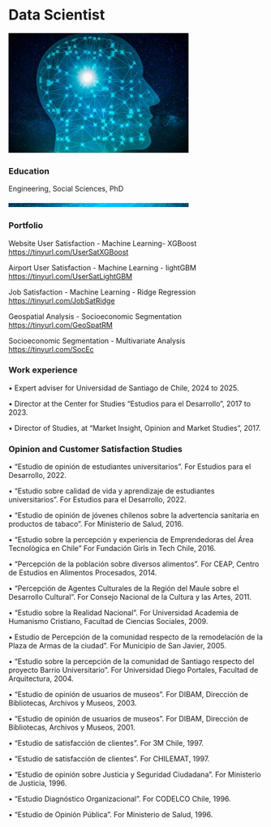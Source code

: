 # Data Scientist
![Data Science](docs/assets/brain_small.jpg)
### Education
Engineering, Social Sciences, PhD

![Banner](docs/assets/banner_thin.jpg)
### Portfolio

Website User Satisfaction - Machine Learning- XGBoost
https://tinyurl.com/UserSatXGBoost

Airport User Satisfaction - Machine Learning - lightGBM
https://tinyurl.com/UserSatLightGBM

Job Satisfaction - Machine Learning - Ridge Regression
https://tinyurl.com/JobSatRidge

Geospatial Analysis - Socioeconomic Segmentation 
https://tinyurl.com/GeoSpatRM

Socioeconomic Segmentation - Multivariate Analysis
https://tinyurl.com/SocEc

### Work experience

• Expert adviser for Universidad de Santiago de Chile, 2024 to 2025.

• Director at the Center for Studies “Estudios para el Desarrollo”, 2017 to 2023.

• Director of Studies, at “Market Insight, Opinion and Market Studies”, 2017.

### Opinion and Customer Satisfaction Studies

• “Estudio de opinión de estudiantes universitarios”.
For Estudios para el Desarrollo, 2022.

• “Estudio sobre calidad de vida y aprendizaje de estudiantes universitarios”.
For Estudios para el Desarrollo, 2022.

• “Estudio de opinión de jóvenes chilenos sobre la advertencia sanitaria en productos de tabaco”.
For Ministerio de Salud, 2016.

• “Estudio sobre la percepción y experiencia de Emprendedoras del Área Tecnológica en Chile”
For Fundación Girls in Tech Chile, 2016.

• “Percepción de la población sobre diversos alimentos”.
For CEAP, Centro de Estudios en Alimentos Procesados, 2014.

• “Percepción de Agentes Culturales de la Región del Maule sobre el Desarrollo Cultural”.
For Consejo Nacional de la Cultura y las Artes, 2011.

• “Estudio sobre la Realidad Nacional”.
For Universidad Academia de Humanismo Cristiano, Facultad de Ciencias Sociales, 2009.

• Estudio de Percepción de la comunidad respecto de la remodelación de la Plaza de Armas de la ciudad”.
For Municipio de San Javier, 2005.

• “Estudio sobre la percepción de la comunidad de Santiago respecto del proyecto Barrio Universitario”.
For Universidad Diego Portales, Facultad de Arquitectura, 2004.

• “Estudio de opinión de usuarios de museos”.
For DIBAM, Dirección de Bibliotecas, Archivos y Museos, 2003.

• “Estudio de opinión de usuarios de museos”.
For DIBAM, Dirección de Bibliotecas, Archivos y Museos, 2001.

• “Estudio de satisfacción de clientes”.
For 3M Chile, 1997.

• “Estudio de satisfacción de clientes”.
For CHILEMAT, 1997.

• “Estudio de opinión sobre Justicia y Seguridad Ciudadana”.
For Ministerio de Justicia, 1996.

• “Estudio Diagnóstico Organizacional”.
For CODELCO Chile, 1996.

• “Estudio de Opinión Pública”.
For Ministerio de Salud, 1996.
